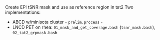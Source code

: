Create EPI tSNR mask and use as reference region in tat2
Two implementations:
 * ABCD w/minisota cluster - `prelim.process` - 
 * LNCD PET on rhea: `01_mask_and_get_coverage.bash` (`tsnr_mask.bash`), `02_tat2_grpmask.bash`
